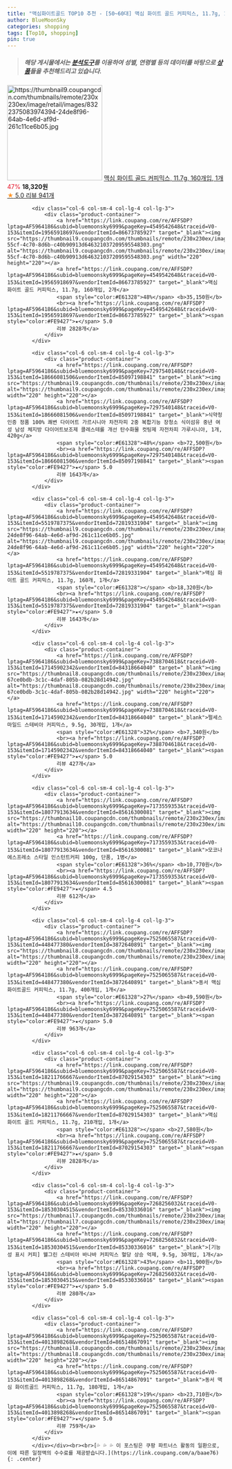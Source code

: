 ```yaml
---
title: "맥심화이트골드 TOP10 추천 - [50~60대] 맥심 화이트 골드 커피믹스, 11.7g, 160개입, 1개"
author: BlueMoonSky
categories: shopping
tags: [Top10, shopping]
pin: true
---
```


> ##### 해당 게시물에서는 [**분석도구**](https://itemscout.io/)를 이용하여 **성별**, **연령별** 등의 데이터를 바탕으로 [**상품**](https://link.coupang.com/a/baae76)들을 추천해드리고 있습니다.
<div class="container"><div class="row">
            <div class="col-6 col-sm-4 col-lg-4 col-lg-3">
                <div class="product-container">
                    <a href="https://link.coupang.com/re/AFFSDP?lptag=AF5964186&subid=bluemoonsky6999&pageKey=7525065587&traceid=V0-153&itemId=3042075337&vendorItemId=71030128057" target="_blank"><img src="https://thumbnail9.coupangcdn.com/thumbnails/remote/230x230ex/image/retail/images/8322375083974394-24de8f96-64ab-4e6d-af9d-261c11ce6b05.jpg" alt="https://thumbnail9.coupangcdn.com/thumbnails/remote/230x230ex/image/retail/images/8322375083974394-24de8f96-64ab-4e6d-af9d-261c11ce6b05.jpg" width="220" height="220"></a>
                    <a href="https://link.coupang.com/re/AFFSDP?lptag=AF5964186&subid=bluemoonsky6999&pageKey=7525065587&traceid=V0-153&itemId=3042075337&vendorItemId=71030128057" target="_blank">맥심 화이트 골드 커피믹스, 11.7g, 160개입, 1개</a>
                    <span style="color:#E61328">47%</span> <b>18,320원</b>
                    <br><a href="https://link.coupang.com/re/AFFSDP?lptag=AF5964186&subid=bluemoonsky6999&pageKey=7525065587&traceid=V0-153&itemId=3042075337&vendorItemId=71030128057" target="_blank"><span style="color:#FE9427">★</span> 5.0
                    리뷰 941개</a>
                </div>
            </div>
            
            <div class="col-6 col-sm-4 col-lg-4 col-lg-3">
                <div class="product-container">
                    <a href="https://link.coupang.com/re/AFFSDP?lptag=AF5964186&subid=bluemoonsky6999&pageKey=4549542648&traceid=V0-153&itemId=19565918697&vendorItemId=86673785927" target="_blank"><img src="https://thumbnail9.coupangcdn.com/thumbnails/remote/230x230ex/image/retail/images/9146f92f-55cf-4c70-8d6b-c40b90913d646321037209595548303.png" alt="https://thumbnail9.coupangcdn.com/thumbnails/remote/230x230ex/image/retail/images/9146f92f-55cf-4c70-8d6b-c40b90913d646321037209595548303.png" width="220" height="220"></a>
                    <a href="https://link.coupang.com/re/AFFSDP?lptag=AF5964186&subid=bluemoonsky6999&pageKey=4549542648&traceid=V0-153&itemId=19565918697&vendorItemId=86673785927" target="_blank">맥심 화이트 골드 커피믹스, 11.7g, 160개입, 2개</a>
                    <span style="color:#E61328">48%</span> <b>35,150원</b>
                    <br><a href="https://link.coupang.com/re/AFFSDP?lptag=AF5964186&subid=bluemoonsky6999&pageKey=4549542648&traceid=V0-153&itemId=19565918697&vendorItemId=86673785927" target="_blank"><span style="color:#FE9427">★</span> 5.0
                    리뷰 2828개</a>
                </div>
            </div>
            
            <div class="col-6 col-sm-4 col-lg-4 col-lg-3">
                <div class="product-container">
                    <a href="https://link.coupang.com/re/AFFSDP?lptag=AF5964186&subid=bluemoonsky6999&pageKey=7297540148&traceid=V0-153&itemId=18666081506&vendorItemId=85097198841" target="_blank"><img src="https://thumbnail9.coupangcdn.com/thumbnails/remote/230x230ex/image/vendor_inventory/8871/4e17ae8c3143d64d3ed821567ade1bb901ec3a5d9bd7ef87323db631f4cf.jpg" alt="https://thumbnail9.coupangcdn.com/thumbnails/remote/230x230ex/image/vendor_inventory/8871/4e17ae8c3143d64d3ed821567ade1bb901ec3a5d9bd7ef87323db631f4cf.jpg" width="220" height="220"></a>
                    <a href="https://link.coupang.com/re/AFFSDP?lptag=AF5964186&subid=bluemoonsky6999&pageKey=7297540148&traceid=V0-153&itemId=18666081506&vendorItemId=85097198841" target="_blank">식약청 인증 정품 100% 쾌변 다이어트 가르시니아 차전자피 2중 복합기능 장청소 식이섬유 중년 여성 남성 체지방 다이어트보조제 콜레스테롤 개선 탄수화물 컷팅제 자전차피 가루시니아, 1개, 420g</a>
                    <span style="color:#E61328">48%</span> <b>72,500원</b>
                    <br><a href="https://link.coupang.com/re/AFFSDP?lptag=AF5964186&subid=bluemoonsky6999&pageKey=7297540148&traceid=V0-153&itemId=18666081506&vendorItemId=85097198841" target="_blank"><span style="color:#FE9427">★</span> 5.0
                    리뷰 1643개</a>
                </div>
            </div>
            
            <div class="col-6 col-sm-4 col-lg-4 col-lg-3">
                <div class="product-container">
                    <a href="https://link.coupang.com/re/AFFSDP?lptag=AF5964186&subid=bluemoonsky6999&pageKey=4549542648&traceid=V0-153&itemId=5519787375&vendorItemId=72819331904" target="_blank"><img src="https://thumbnail9.coupangcdn.com/thumbnails/remote/230x230ex/image/retail/images/8322375083974394-24de8f96-64ab-4e6d-af9d-261c11ce6b05.jpg" alt="https://thumbnail9.coupangcdn.com/thumbnails/remote/230x230ex/image/retail/images/8322375083974394-24de8f96-64ab-4e6d-af9d-261c11ce6b05.jpg" width="220" height="220"></a>
                    <a href="https://link.coupang.com/re/AFFSDP?lptag=AF5964186&subid=bluemoonsky6999&pageKey=4549542648&traceid=V0-153&itemId=5519787375&vendorItemId=72819331904" target="_blank">맥심 화이트 골드 커피믹스, 11.7g, 160개, 1개</a>
                    <span style="color:#E61328"></span> <b>18,320원</b>
                    <br><a href="https://link.coupang.com/re/AFFSDP?lptag=AF5964186&subid=bluemoonsky6999&pageKey=4549542648&traceid=V0-153&itemId=5519787375&vendorItemId=72819331904" target="_blank"><span style="color:#FE9427">★</span> 5.0
                    리뷰 1643개</a>
                </div>
            </div>
            
            <div class="col-6 col-sm-4 col-lg-4 col-lg-3">
                <div class="product-container">
                    <a href="https://link.coupang.com/re/AFFSDP?lptag=AF5964186&subid=bluemoonsky6999&pageKey=7388704618&traceid=V0-153&itemId=17145902342&vendorItemId=84318664040" target="_blank"><img src="https://thumbnail8.coupangcdn.com/thumbnails/remote/230x230ex/image/retail/images/6003808592557760-67ce0bdb-3c1c-4daf-805b-082b28d14942.jpg" alt="https://thumbnail8.coupangcdn.com/thumbnails/remote/230x230ex/image/retail/images/6003808592557760-67ce0bdb-3c1c-4daf-805b-082b28d14942.jpg" width="220" height="220"></a>
                    <a href="https://link.coupang.com/re/AFFSDP?lptag=AF5964186&subid=bluemoonsky6999&pageKey=7388704618&traceid=V0-153&itemId=17145902342&vendorItemId=84318664040" target="_blank">펄세스 마일드 스테비아 커피믹스, 9.5g, 30개입, 1개</a>
                    <span style="color:#E61328">32%</span> <b>7,340원</b>
                    <br><a href="https://link.coupang.com/re/AFFSDP?lptag=AF5964186&subid=bluemoonsky6999&pageKey=7388704618&traceid=V0-153&itemId=17145902342&vendorItemId=84318664040" target="_blank"><span style="color:#FE9427">★</span> 5.0
                    리뷰 427개</a>
                </div>
            </div>
            
            <div class="col-6 col-sm-4 col-lg-4 col-lg-3">
                <div class="product-container">
                    <a href="https://link.coupang.com/re/AFFSDP?lptag=AF5964186&subid=bluemoonsky6999&pageKey=7173559353&traceid=V0-153&itemId=18077913634&vendorItemId=85616300081" target="_blank"><img src="https://thumbnail10.coupangcdn.com/thumbnails/remote/230x230ex/image/vendor_inventory/c76e/780c928f7e9ae6813827f0f2abf6c7f0a6e4226aa36e1ef2ef7d72094e5e.jpg" alt="https://thumbnail10.coupangcdn.com/thumbnails/remote/230x230ex/image/vendor_inventory/c76e/780c928f7e9ae6813827f0f2abf6c7f0a6e4226aa36e1ef2ef7d72094e5e.jpg" width="220" height="220"></a>
                    <a href="https://link.coupang.com/re/AFFSDP?lptag=AF5964186&subid=bluemoonsky6999&pageKey=7173559353&traceid=V0-153&itemId=18077913634&vendorItemId=85616300081" target="_blank">모코나 에스프레소 스타일 인스턴트커피 100g, 단품, 1병</a>
                    <span style="color:#E61328">36%</span> <b>10,770원</b>
                    <br><a href="https://link.coupang.com/re/AFFSDP?lptag=AF5964186&subid=bluemoonsky6999&pageKey=7173559353&traceid=V0-153&itemId=18077913634&vendorItemId=85616300081" target="_blank"><span style="color:#FE9427">★</span> 4.5
                    리뷰 612개</a>
                </div>
            </div>
            
            <div class="col-6 col-sm-4 col-lg-4 col-lg-3">
                <div class="product-container">
                    <a href="https://link.coupang.com/re/AFFSDP?lptag=AF5964186&subid=bluemoonsky6999&pageKey=7525065587&traceid=V0-153&itemId=448477380&vendorItemId=3872640891" target="_blank"><img src="https://thumbnail8.coupangcdn.com/thumbnails/remote/230x230ex/image/vendor_inventory/25d5/c3b89c105b55c3d9121ac132aa555d0f30b4a5d7e57331f503b53a7d3a21.jpg" alt="https://thumbnail8.coupangcdn.com/thumbnails/remote/230x230ex/image/vendor_inventory/25d5/c3b89c105b55c3d9121ac132aa555d0f30b4a5d7e57331f503b53a7d3a21.jpg" width="220" height="220"></a>
                    <a href="https://link.coupang.com/re/AFFSDP?lptag=AF5964186&subid=bluemoonsky6999&pageKey=7525065587&traceid=V0-153&itemId=448477380&vendorItemId=3872640891" target="_blank">동서 맥심 화이트골드 커피믹스, 11.7g, 400개입, 1개</a>
                    <span style="color:#E61328">27%</span> <b>49,590원</b>
                    <br><a href="https://link.coupang.com/re/AFFSDP?lptag=AF5964186&subid=bluemoonsky6999&pageKey=7525065587&traceid=V0-153&itemId=448477380&vendorItemId=3872640891" target="_blank"><span style="color:#FE9427">★</span> 5.0
                    리뷰 963개</a>
                </div>
            </div>
            
            <div class="col-6 col-sm-4 col-lg-4 col-lg-3">
                <div class="product-container">
                    <a href="https://link.coupang.com/re/AFFSDP?lptag=AF5964186&subid=bluemoonsky6999&pageKey=7525065587&traceid=V0-153&itemId=18211766667&vendorItemId=87029154303" target="_blank"><img src="https://thumbnail9.coupangcdn.com/thumbnails/remote/230x230ex/image/vendor_inventory/4dfd/f6b7ba48981a72bf63c310f9c99c13df8f7225e85b9560c2075b1733e77b.jpeg" alt="https://thumbnail9.coupangcdn.com/thumbnails/remote/230x230ex/image/vendor_inventory/4dfd/f6b7ba48981a72bf63c310f9c99c13df8f7225e85b9560c2075b1733e77b.jpeg" width="220" height="220"></a>
                    <a href="https://link.coupang.com/re/AFFSDP?lptag=AF5964186&subid=bluemoonsky6999&pageKey=7525065587&traceid=V0-153&itemId=18211766667&vendorItemId=87029154303" target="_blank">맥심 화이트 골드 커피믹스, 11.7g, 210개입, 1개</a>
                    <span style="color:#E61328"></span> <b>27,580원</b>
                    <br><a href="https://link.coupang.com/re/AFFSDP?lptag=AF5964186&subid=bluemoonsky6999&pageKey=7525065587&traceid=V0-153&itemId=18211766667&vendorItemId=87029154303" target="_blank"><span style="color:#FE9427">★</span> 5.0
                    리뷰 2828개</a>
                </div>
            </div>
            
            <div class="col-6 col-sm-4 col-lg-4 col-lg-3">
                <div class="product-container">
                    <a href="https://link.coupang.com/re/AFFSDP?lptag=AF5964186&subid=bluemoonsky6999&pageKey=7268256032&traceid=V0-153&itemId=18530304515&vendorItemId=85330336016" target="_blank"><img src="https://thumbnail7.coupangcdn.com/thumbnails/remote/230x230ex/image/vendor_inventory/15df/4bd2cf6a4141cc609a74fdf6d54a135a0a6b0524f562b24829fe7c879bfd.jpg" alt="https://thumbnail7.coupangcdn.com/thumbnails/remote/230x230ex/image/vendor_inventory/15df/4bd2cf6a4141cc609a74fdf6d54a135a0a6b0524f562b24829fe7c879bfd.jpg" width="220" height="220"></a>
                    <a href="https://link.coupang.com/re/AFFSDP?lptag=AF5964186&subid=bluemoonsky6999&pageKey=7268256032&traceid=V0-153&itemId=18530304515&vendorItemId=85330336016" target="_blank">[기능성 표시 커피] 웰그린 스테비아 바나바 커피믹스 혈당 상승 억제, 9.5g, 30개입, 1개</a>
                    <span style="color:#E61328">43%</span> <b>11,900원</b>
                    <br><a href="https://link.coupang.com/re/AFFSDP?lptag=AF5964186&subid=bluemoonsky6999&pageKey=7268256032&traceid=V0-153&itemId=18530304515&vendorItemId=85330336016" target="_blank"><span style="color:#FE9427">★</span> 5.0
                    리뷰 280개</a>
                </div>
            </div>
            
            <div class="col-6 col-sm-4 col-lg-4 col-lg-3">
                <div class="product-container">
                    <a href="https://link.coupang.com/re/AFFSDP?lptag=AF5964186&subid=bluemoonsky6999&pageKey=7525065587&traceid=V0-153&itemId=4013898268&vendorItemId=86514867091" target="_blank"><img src="https://thumbnail8.coupangcdn.com/thumbnails/remote/230x230ex/image/vendor_inventory/fc15/451eac4e3e4d9c218d41b0c3c4d4219a0b131b1ef206a948c2164f952880.jpg" alt="https://thumbnail8.coupangcdn.com/thumbnails/remote/230x230ex/image/vendor_inventory/fc15/451eac4e3e4d9c218d41b0c3c4d4219a0b131b1ef206a948c2164f952880.jpg" width="220" height="220"></a>
                    <a href="https://link.coupang.com/re/AFFSDP?lptag=AF5964186&subid=bluemoonsky6999&pageKey=7525065587&traceid=V0-153&itemId=4013898268&vendorItemId=86514867091" target="_blank">동서 맥심 화이트골드 커피믹스, 11.7g, 180개입, 1개</a>
                    <span style="color:#E61328">19%</span> <b>23,710원</b>
                    <br><a href="https://link.coupang.com/re/AFFSDP?lptag=AF5964186&subid=bluemoonsky6999&pageKey=7525065587&traceid=V0-153&itemId=4013898268&vendorItemId=86514867091" target="_blank"><span style="color:#FE9427">★</span> 5.0
                    리뷰 759개</a>
                </div>
            </div>
            </div></div><br><br>[💦 💦 💦 이 포스팅은 쿠팡 파트너스 활동의 일환으로, 이에 따른 일정액의 수수료를 제공받습니다.](https://link.coupang.com/a/baae76){: .center}